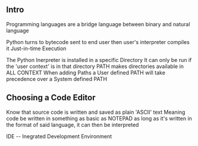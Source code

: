 ## Intro

Programming languages are a bridge language between binary and natural language

Python turns to bytecode 
  sent to end user 
  then user's interpreter compiles it 
  Just-in-time Execution

The Python Inerpreter is installed in a specific Directory
It can only be run if the 'user context' is in that directory
PATH makes directories available in ALL CONTEXT
When adding Paths a User defined PATH will take precedence over a System defined PATH

## Choosing a Code Editor

Know that source code is written and saved as plain 'ASCII' text
  Meaning code be written in something as basic as NOTEPAD as long as it's written in the format of said language, it can then be interpreted

IDE -- Inegrated Development Environment
